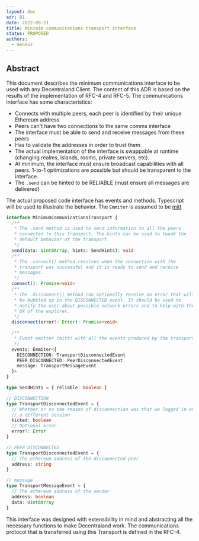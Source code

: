 ```yaml
---
layout: doc
adr: 81
date: 2022-09-21
title: Minimim communications transport interface
status: PROPOSED
authors:
  - menduz
---
```


## Abstract

This document describes the minimum communications interface to be used with any Decentraland Client. The content of this ADR is based on the results of the implementation of RFC-4 and RFC-5. The communications interface has some characteristics:
- Connects with multiple peers, each peer is identified by their unique Ethereum address
- Peers can't have two connections to the same comms interface
- The interface must be able to send and receive messages from these peers
- Has to validate the addresses in order to trust them
- The actual implementation of the interface is swappable at runtime (changing realms, islands, rooms, private servers, etc).
- At minimum, the interface must ensure broadcast capabilities with all peers. 1-to-1 optimizations are possible but should be transparent to the interface.
- The `.send` can be hinted to be RELIABLE (must ensure all messages are delivered)

The actual proposed code interface has events and methods. Typescript will be used to illustrate the behavior. The `Emmiter` is assumed to be [mitt](https://www.npmjs.com/package/mitt)

```typescript
interface MinimumCommunicationsTransport {
  /**
   * The .send method is used to send information to all the peers
   * connected to this transport. The hints can be used to tweak the
   * default behavior of the transport.
   */
  send(data: Uint8Array, hints: SendHints): void
  /**
   * The .connect() method resolves when the connection with the
   * transport was successful and it is ready to send and receive
   * messages.
   */
  connect(): Promise<void>
  /**
   * The .disconnect() method can optionally receive an error that will
   * be bubbled up in the DISCONNECTED event. It should be used to
   * notify the user about possible network errors and to help with the
   * UX of the explorer.
   */
  disconnect(error?: Error): Promise<void>

  /**
   * Event emitter (mitt) with all the events produced by the transport.
   */
  events: Emmiter<{
    DISCONNECTION: TransportDisconnectedEvent
    PEER_DISCONNECTED: PeerDisconnectedEvent
    message: TransportMessageEvent
  }>
}

type SendHints = { reliable: boolean }

// DISCONNECTION
type TransportDisconnectedEvent = {
  // Whether or no the reason of disconnection was that we logged in on
  // a different session
  kicked: boolean
  // Optional error
  error?: Error
}

// PEER_DISCONNECTED
type TransportDisconnectedEvent = {
  // The ethereum address of the disconnected peer
  address: string
}

// message
type TransportMessageEvent = {
  // The ethereum address of the sender
  address: boolean
  data: Uint8Array
}
```

This interface was designed with extensibility in mind and abstracting all the necessary functions to make Decentraland work. The communications protocol that is transferred using this Transport is defined in the RFC-4.